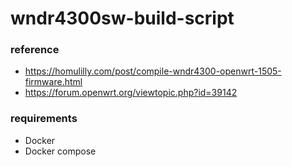 # wndr4300sw-build-script

### reference
- https://homulilly.com/post/compile-wndr4300-openwrt-1505-firmware.html
- https://forum.openwrt.org/viewtopic.php?id=39142

### requirements
- Docker
- Docker compose

